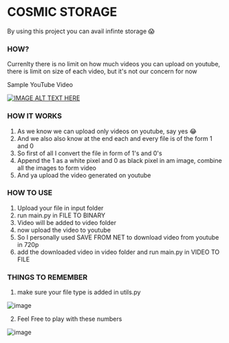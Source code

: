 # COSMIC STORAGE #

By using this project you can avail infinte storage 😱

### HOW? ###
Currenlty there is no limit on how much videos you can upload on youtube, there is limit on size of each video, but it's not our concern for now

Sample YouTube Video

[![IMAGE ALT TEXT HERE](https://img.youtube.com/vi/SRxB2b1Bo3w/0.jpg)](https://www.youtube.com/watch?v=SRxB2b1Bo3w)

### HOW IT WORKS ###
1. As we know we can upload only videos on youtube, say yes 😂
2. And we also also know at the end each and every file is of the form 1 and 0
3. So first of all I convert the file in form of 1's and 0's 
4. Append the 1 as a white pixel and 0 as black pixel in am image, combine all the images to form video
5. And ya upload the video generated on youtube 

### HOW TO USE ###
1. Upload your file in input folder
2. run main.py in FILE TO BINARY
3. Video will be added to video folder
4. now upload the video to youtube 
5. So I personally used SAVE FROM NET to download video from youtube in 720p 
6. add the downloaded video in video folder and run main.py in VIDEO TO FILE

### THINGS TO REMEMBER ###
1. make sure your file type is added in utils.py 

![image](https://github.com/user-attachments/assets/92d156dd-a2de-4717-809f-4fd0461755d8)

2. Feel Free to play with these numbers

![image](https://github.com/user-attachments/assets/48357864-09e6-4499-82b5-bf682a00bdfc)

